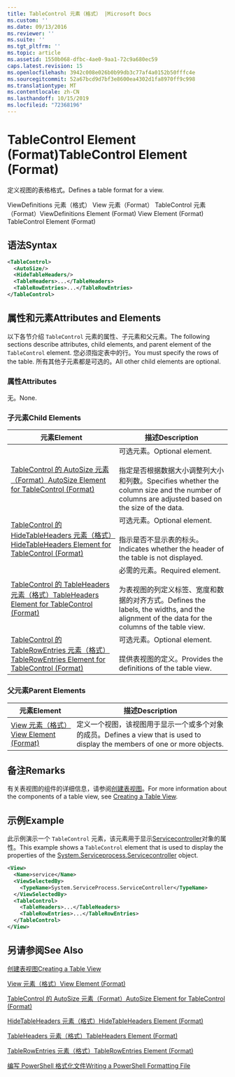 ```yaml
---
title: TableControl 元素（格式） |Microsoft Docs
ms.custom: ''
ms.date: 09/13/2016
ms.reviewer: ''
ms.suite: ''
ms.tgt_pltfrm: ''
ms.topic: article
ms.assetid: 1550b068-dfbc-4ae0-9aa1-72c9a680ec59
caps.latest.revision: 15
ms.openlocfilehash: 3942c008e026b0b99db3c77af4a0152b50fffc4e
ms.sourcegitcommit: 52a67bcd9d7bf3e8600ea4302d1fa8970ff9c998
ms.translationtype: MT
ms.contentlocale: zh-CN
ms.lasthandoff: 10/15/2019
ms.locfileid: "72368196"
---
```

# <a name="tablecontrol-element-format"></a><span data-ttu-id="99e8d-102">TableControl Element (Format)</span><span class="sxs-lookup"><span data-stu-id="99e8d-102">TableControl Element (Format)</span></span>

<span data-ttu-id="99e8d-103">定义视图的表格格式。</span><span class="sxs-lookup"><span data-stu-id="99e8d-103">Defines a table format for a view.</span></span>

<span data-ttu-id="99e8d-104">ViewDefinitions 元素（格式） View 元素（Format） TableControl 元素（Format）</span><span class="sxs-lookup"><span data-stu-id="99e8d-104">ViewDefinitions Element (Format) View Element (Format) TableControl Element (Format)</span></span>

## <a name="syntax"></a><span data-ttu-id="99e8d-105">语法</span><span class="sxs-lookup"><span data-stu-id="99e8d-105">Syntax</span></span>

```xml
<TableControl>
  <AutoSize/>
  <HideTableHeaders/>
  <TableHeaders>...</TableHeaders>
  <TableRowEntries>...</TableRowEntries>
</TableControl>

```

## <a name="attributes-and-elements"></a><span data-ttu-id="99e8d-106">属性和元素</span><span class="sxs-lookup"><span data-stu-id="99e8d-106">Attributes and Elements</span></span>

<span data-ttu-id="99e8d-107">以下各节介绍 `TableControl` 元素的属性、子元素和父元素。</span><span class="sxs-lookup"><span data-stu-id="99e8d-107">The following sections describe attributes, child elements, and parent element of the `TableControl` element.</span></span> <span data-ttu-id="99e8d-108">您必须指定表中的行。</span><span class="sxs-lookup"><span data-stu-id="99e8d-108">You must specify the rows of the table.</span></span> <span data-ttu-id="99e8d-109">所有其他子元素都是可选的。</span><span class="sxs-lookup"><span data-stu-id="99e8d-109">All other child elements are optional.</span></span>

### <a name="attributes"></a><span data-ttu-id="99e8d-110">属性</span><span class="sxs-lookup"><span data-stu-id="99e8d-110">Attributes</span></span>

<span data-ttu-id="99e8d-111">无。</span><span class="sxs-lookup"><span data-stu-id="99e8d-111">None.</span></span>

### <a name="child-elements"></a><span data-ttu-id="99e8d-112">子元素</span><span class="sxs-lookup"><span data-stu-id="99e8d-112">Child Elements</span></span>

|<span data-ttu-id="99e8d-113">元素</span><span class="sxs-lookup"><span data-stu-id="99e8d-113">Element</span></span>|<span data-ttu-id="99e8d-114">描述</span><span class="sxs-lookup"><span data-stu-id="99e8d-114">Description</span></span>|
|-------------|-----------------|
|[<span data-ttu-id="99e8d-115">TableControl 的 AutoSize 元素（Format）</span><span class="sxs-lookup"><span data-stu-id="99e8d-115">AutoSize Element for TableControl (Format)</span></span>](./autosize-element-for-tablecontrol-format.md)|<span data-ttu-id="99e8d-116">可选元素。</span><span class="sxs-lookup"><span data-stu-id="99e8d-116">Optional element.</span></span><br /><br /> <span data-ttu-id="99e8d-117">指定是否根据数据大小调整列大小和列数。</span><span class="sxs-lookup"><span data-stu-id="99e8d-117">Specifies whether the column size and the number of columns are adjusted based on the size of the data.</span></span>|
|[<span data-ttu-id="99e8d-118">TableControl 的 HideTableHeaders 元素（格式）</span><span class="sxs-lookup"><span data-stu-id="99e8d-118">HideTableHeaders Element for TableControl (Format)</span></span>](./hidetableheaders-element-format.md)|<span data-ttu-id="99e8d-119">可选元素。</span><span class="sxs-lookup"><span data-stu-id="99e8d-119">Optional element.</span></span><br /><br /> <span data-ttu-id="99e8d-120">指示是否不显示表的标头。</span><span class="sxs-lookup"><span data-stu-id="99e8d-120">Indicates whether the header of the table is not displayed.</span></span>|
|[<span data-ttu-id="99e8d-121">TableControl 的 TableHeaders 元素（格式）</span><span class="sxs-lookup"><span data-stu-id="99e8d-121">TableHeaders Element for TableControl (Format)</span></span>](./tableheaders-element-format.md)|<span data-ttu-id="99e8d-122">必需的元素。</span><span class="sxs-lookup"><span data-stu-id="99e8d-122">Required element.</span></span><br /><br /> <span data-ttu-id="99e8d-123">为表视图的列定义标签、宽度和数据的对齐方式。</span><span class="sxs-lookup"><span data-stu-id="99e8d-123">Defines the labels, the widths, and the alignment of the data for the columns of the table view.</span></span>|
|[<span data-ttu-id="99e8d-124">TableControl 的 TableRowEntries 元素（格式）</span><span class="sxs-lookup"><span data-stu-id="99e8d-124">TableRowEntries Element for TableControl (Format)</span></span>](./tablerowentries-element-for-tablecontrol-format.md)|<span data-ttu-id="99e8d-125">可选元素。</span><span class="sxs-lookup"><span data-stu-id="99e8d-125">Optional element.</span></span><br /><br /> <span data-ttu-id="99e8d-126">提供表视图的定义。</span><span class="sxs-lookup"><span data-stu-id="99e8d-126">Provides the definitions of the table view.</span></span>|

### <a name="parent-elements"></a><span data-ttu-id="99e8d-127">父元素</span><span class="sxs-lookup"><span data-stu-id="99e8d-127">Parent Elements</span></span>

|<span data-ttu-id="99e8d-128">元素</span><span class="sxs-lookup"><span data-stu-id="99e8d-128">Element</span></span>|<span data-ttu-id="99e8d-129">描述</span><span class="sxs-lookup"><span data-stu-id="99e8d-129">Description</span></span>|
|-------------|-----------------|
|[<span data-ttu-id="99e8d-130">View 元素（格式）</span><span class="sxs-lookup"><span data-stu-id="99e8d-130">View Element (Format)</span></span>](./view-element-format.md)|<span data-ttu-id="99e8d-131">定义一个视图，该视图用于显示一个或多个对象的成员。</span><span class="sxs-lookup"><span data-stu-id="99e8d-131">Defines a view that is used to display the members of one or more objects.</span></span>|

## <a name="remarks"></a><span data-ttu-id="99e8d-132">备注</span><span class="sxs-lookup"><span data-stu-id="99e8d-132">Remarks</span></span>

<span data-ttu-id="99e8d-133">有关表视图的组件的详细信息，请参阅[创建表视图](./creating-a-table-view.md)。</span><span class="sxs-lookup"><span data-stu-id="99e8d-133">For more information about the components of a table view, see [Creating a Table View](./creating-a-table-view.md).</span></span>

## <a name="example"></a><span data-ttu-id="99e8d-134">示例</span><span class="sxs-lookup"><span data-stu-id="99e8d-134">Example</span></span>

<span data-ttu-id="99e8d-135">此示例演示一个 `TableControl` 元素，该元素用于显示[Servicecontroller](/dotnet/api/System.ServiceProcess.ServiceController)对象的属性。</span><span class="sxs-lookup"><span data-stu-id="99e8d-135">This example shows a `TableControl` element that is used to display the properties of the [System.Serviceprocess.Servicecontroller](/dotnet/api/System.ServiceProcess.ServiceController) object.</span></span>

```xml
<View>
  <Name>service</Name>
  <ViewSelectedBy>
    <TypeName>System.ServiceProcess.ServiceController</TypeName>
  </ViewSelectedBy>
  <TableControl>
    <TableHeaders>...</TableHeaders>
    <TableRowEntries>...</TableRowEntries>
  </TableControl>
</View>

```

## <a name="see-also"></a><span data-ttu-id="99e8d-136">另请参阅</span><span class="sxs-lookup"><span data-stu-id="99e8d-136">See Also</span></span>

[<span data-ttu-id="99e8d-137">创建表视图</span><span class="sxs-lookup"><span data-stu-id="99e8d-137">Creating a Table View</span></span>](./creating-a-table-view.md)

[<span data-ttu-id="99e8d-138">View 元素（格式）</span><span class="sxs-lookup"><span data-stu-id="99e8d-138">View Element (Format)</span></span>](./view-element-format.md)

[<span data-ttu-id="99e8d-139">TableControl 的 AutoSize 元素（Format）</span><span class="sxs-lookup"><span data-stu-id="99e8d-139">AutoSize Element for TableControl (Format)</span></span>](./autosize-element-for-tablecontrol-format.md)

[<span data-ttu-id="99e8d-140">HideTableHeaders 元素（格式）</span><span class="sxs-lookup"><span data-stu-id="99e8d-140">HideTableHeaders Element (Format)</span></span>](./hidetableheaders-element-format.md)

[<span data-ttu-id="99e8d-141">TableHeaders 元素（格式）</span><span class="sxs-lookup"><span data-stu-id="99e8d-141">TableHeaders Element (Format)</span></span>](./tableheaders-element-format.md)

[<span data-ttu-id="99e8d-142">TableRowEntries 元素（格式）</span><span class="sxs-lookup"><span data-stu-id="99e8d-142">TableRowEntries Element (Format)</span></span>](./tablerowentries-element-for-tablecontrol-format.md)

[<span data-ttu-id="99e8d-143">编写 PowerShell 格式化文件</span><span class="sxs-lookup"><span data-stu-id="99e8d-143">Writing a PowerShell Formatting File</span></span>](./writing-a-powershell-formatting-file.md)
